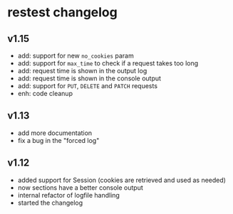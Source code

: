 # restest  changelog

## v1.15

- add: support for new `no_cookies` param
- add: support for `max_time` to check if a request takes too long
- add: request time is shown in the output log
- add: request time is shown in the console output
- add: support for `PUT`, `DELETE` and `PATCH` requests
- enh: code cleanup

## v1.13

- add more documentation
- fix a bug in the "forced log"

## v1.12

- added support for Session (cookies are retrieved and used as needed)
- now sections have a better console output
- internal refactor of logfile handling
- started the changelog